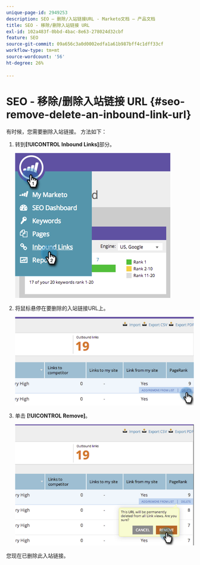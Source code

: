 ```yaml
---
unique-page-id: 2949253
description: SEO — 删除/入站链接URL - Marketo文档 — 产品文档
title: SEO - 移除/删除入站链接 URL
exl-id: 102a483f-0bbd-4bac-8e63-278024d32cbf
feature: SEO
source-git-commit: 09a656c3a0d0002edfa1a61b987bff4c1dff33cf
workflow-type: tm+mt
source-wordcount: '56'
ht-degree: 26%

---
```


# SEO - 移除/删除入站链接 URL {#seo-remove-delete-an-inbound-link-url}

有时候，您需要删除入站链接。 方法如下：

1. 转到&#x200B;**[!UICONTROL Inbound Links]**&#x200B;部分。

   ![](assets/image2014-9-18-13-3a47-3a3.png)

1. 将鼠标悬停在要删除的入站链接URL上。

   ![](assets/image2014-9-18-13-3a49-3a34.png)

1. 单击 **[!UICONTROL Remove]**。

   ![](assets/image2014-9-18-13-3a49-3a44.png)

您现在已删除此入站链接。

